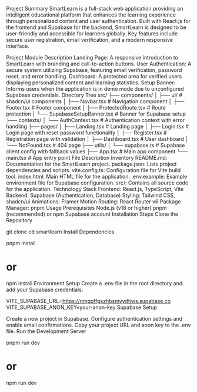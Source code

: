 Project Summary
SmartLearn is a full-stack web application providing an intelligent educational platform that enhances the learning experience through personalized content and user authentication. Built with React.js for the frontend and Supabase for the backend, SmartLearn is designed to be user-friendly and accessible for learners globally. Key features include secure user registration, email verification, and a modern responsive interface.

Project Module Description
Landing Page: A responsive introduction to SmartLearn with branding and call-to-action buttons.
User Authentication: A secure system utilizing Supabase, featuring email verification, password reset, and error handling.
Dashboard: A protected area for verified users displaying personalized content and learning statistics.
Setup Banner: Informs users when the application is in demo mode due to unconfigured Supabase credentials.
Directory Tree
src/
├── components/
│   ├── ui/                     # shadcn/ui components
│   ├── Navbar.tsx              # Navigation component
│   ├── Footer.tsx              # Footer component
│   ├── ProtectedRoute.tsx      # Route protection
│   └── SupabaseSetupBanner.tsx  # Banner for Supabase setup
├── contexts/
│   └── AuthContext.tsx         # Authentication context with error handling
├── pages/
│   ├── Landing.tsx             # Landing page
│   ├── Login.tsx               # Login page with reset password functionality
│   ├── Register.tsx            # Registration page with validation
│   ├── Dashboard.tsx           # User dashboard
│   └── NotFound.tsx            # 404 page
├── utils/
│   └── supabase.ts             # Supabase client config with fallback values
├── App.tsx                     # Main app component
└── main.tsx                    # App entry point
File Description Inventory
README.md: Documentation for the SmartLearn project.
package.json: Lists project dependencies and scripts.
vite.config.ts: Configuration file for Vite build tool.
index.html: Main HTML file for the application.
.env.example: Example environment file for Supabase configuration.
src/: Contains all source code for the application.
Technology Stack
Frontend: React.js, TypeScript, Vite
Backend: Supabase (Authentication, Database)
Styling: Tailwind CSS, shadcn/ui
Animations: Framer Motion
Routing: React Router v6
Package Manager: pnpm
Usage
Prerequisites
Node.js (v18 or higher)
pnpm (recommended) or npm
Supabase account
Installation Steps
Clone the Repository

git clone <your-repo-url>
cd smartlearn
Install Dependencies

pnpm install
# or
npm install
Environment Setup Create a .env file in the root directory and add your Supabase credentials:

VITE_SUPABASE_URL=https://nmgpffgszhbsmvydtiws.supabase.co
VITE_SUPABASE_ANON_KEY=your-anon-key
Supabase Setup

Create a new project in Supabase.
Configure authentication settings and enable email confirmations.
Copy your project URL and anon key to the .env file.
Run the Development Server

pnpm run dev
# or
npm run dev